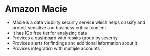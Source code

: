 # Amazon Macie

- Macie is a data visibility security service which helps classify and protect sensitive and business-critical content
- It has 1Gb free tier for analyzing data
- Provides a dashboard with results group by severity
- Provides alerts for findings and additional information about it
- Provides integration with multiple accounts